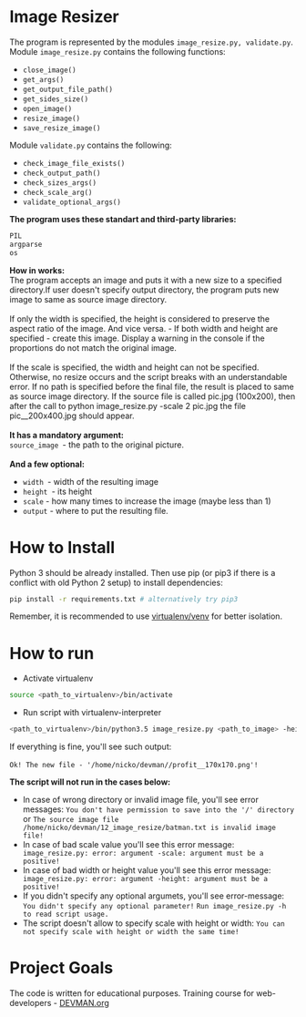 # Image Resizer

The program is represented by the modules ```image_resize.py, validate.py```.
Module ```image_resize.py``` contains the following functions:

- ```close_image()```
- ```get_args()```
- ```get_output_file_path()```
- ```get_sides_size()```
- ```open_image()```
- ```resize_image()```
- ```save_resize_image()```

Module ```validate.py``` contains the following:

- ```check_image_file_exists()```
- ```check_output_path()```
- ```check_sizes_args()```
- ```check_scale_arg()```
- ```validate_optional_args()```

**The program uses these standart and third-party libraries:**

```python
PIL
argparse
os
```
**How in works:**<br/>
The program accepts an image and puts it with a new size to a specified directory.If user doesn't specify output directory, the program puts new image to same as source image directory.<br/><br/>
If only the width is specified, the height is considered to preserve the aspect ratio of the image. And vice versa. - If both width and height are specified - create this image. Display a warning in the console if the proportions do not match the original image.<br/><br/>
    If the scale is specified, the width and height can not be specified. Otherwise, no resize occurs and the script breaks with an understandable error.
    If no path is specified before the final file, the result is placed to same as source image directory. If the source file is called pic.jpg (100x200), then after the call to python image_resize.py -scale 2 pic.jpg the file pic__200x400.jpg should appear.<br/><br/>
**It has a mandatory argument:**<br/>
```source_image ```- the path to the original picture. <br/><br/>
**And a few optional:** 
- ```width ```- width of the resulting image 
- ```height ```- its height
- ```scale``` - how many times to increase the image (maybe less than 1) 
- ```output``` - where to put the resulting file. 


# How to Install

Python 3 should be already installed. Then use pip (or pip3 if there is a conflict with old Python 2 setup) to install dependencies:

```bash
pip install -r requirements.txt # alternatively try pip3
```

Remember, it is recommended to use [virtualenv/venv](https://devman.org/encyclopedia/pip/pip_virtualenv/) for better isolation.

# How to run
- Activate virtualenv
``` bash
source <path_to_virtualenv>/bin/activate
```
- Run script with virtualenv-interpreter
```bash
<path_to_virtualenv>/bin/python3.5 image_resize.py <path_to_image> -height 170 
```
If everything is fine, you'll see such output:<br/><br/>
```Ok! The new file - '/home/nicko/devman//profit__170x170.png'!```

**The script will not run in the cases below:**

- In case of wrong directory or invalid image file, you'll see error messages:
```You don't have permission to save into the '/' directory```
  or 
```The source image file /home/nicko/devman/12_image_resize/batman.txt is invalid image file!```
- In case of bad scale value you'll see this error message:
``` image_resize.py: error: argument -scale: argument must be a positive!```
- In case of bad width or height value you'll see this error message:
``` image_resize.py: error: argument -height: argument must be a positive!```
- If you didn't specify any optional argumets, you'll see error-message:
```You didn't specify any optional parameter!```
```Run image_resize.py -h to read script usage.```
- The script doesn't allow to specify scale with height or width:
```You can not specify scale with height or width the same time! ```
# Project Goals

The code is written for educational purposes. Training course for web-developers - [DEVMAN.org](https://devman.org)
